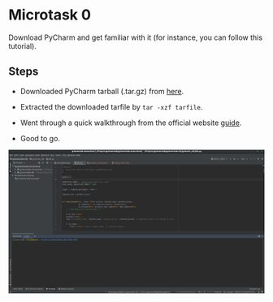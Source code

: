 # Microtask 0
Download PyCharm and get familiar with it (for instance, you can follow this tutorial).

## Steps
* Downloaded PyCharm tarball (.tar.gz) from [here](https://www.jetbrains.com/toolbox-app/).

* Extracted the downloaded tarfile by `tar -xzf tarfile`.

* Went through a quick walkthrough from the official website [guide](https://www.jetbrains.com/help/pycharm/quick-start-guide.html).

* Good to go.

<img src="./images/ss.png" width="600" alt="Pycharm setup and running">